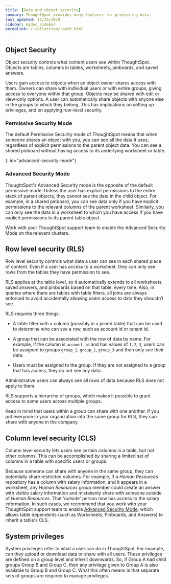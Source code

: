 ```yaml
---
title: [Data and object security]
summary: ThoughtSpot provides many features for protecting data.
last_updated: 11/15/2019
sidebar: mydoc_sidebar
permalink: /:collection/:path.html
---
```



## Object Security

Object security controls what content users see within ThoughtSpot.
Objects are tables, columns in tables, worksheets, pinboards, and saved answers.

Users gain access to objects when an object owner shares access with them.
Owners can share with individual users or with entire groups, giving access to
everyone within that group. Objects may be shared with edit or view-only options. A user can automatically share objects
with anyone else in the groups to which they belong. This has implications on setting up privileges, and on applying row-level security.

### Permissive Security Mode ###

The default Permissive Security mode of ThoughtSpot means that when someone shares an object with you, you can see all the data it uses, regardless of explicit permissions to the parent object data. You can see a shared pinboard without having access to its underlying worksheet or table.

{: id="advanced-security-mode"}
### Advanced Security Mode ###

ThoughtSpot's Advanced Security mode is the opposite of the default permissive mode. Unless the user has explicit permissions to the entire stack of parent objects, they cannot see the data in the child object. For example, in a shared pinboard, you can see data only if you have explicit permissions to the relevant columns of the parent worksheet. Similarly, you can only see the data in a worksheet to which you have access if you have explicit permissions to its parent table object.

Work with your ThoughtSpot support team to enable the Advanced Security Mode on the relevant clusters.

## Row level security (RLS)

Row level security controls what data a user can see in each shared piece of
content. Even if a user has access to a worksheet, they can only
see rows from the tables they have permission to see.

RLS applies at the table level, so it automatically extends to all worksheets, saved answers, and pinboards based on that table, every time. Also, in
queries where there are tables with table filters, all joins are always
enforced to avoid accidentally allowing users access to data they shouldn’t
see.  

RLS requires three things:

* A table filter with a column (possibly in a joined table) that can be used to
determine who can see a row, such as account id or tenant id.

* A group that can be associated with the row of data by name. For example, if the
column is `account_id` and has values of `1`, `2`, `3`, users can be assigned to groups
`group_1`, `group_2`, `group_3` and then only see their data.

* Users must be assigned to the group. If they are not assigned to a group
that has access, they do not see any data.

Administrative users can always see all rows of data because RLS does not apply to them.

RLS supports a hierarchy of groups, which makes it possible to grant access to some users across multiple groups.

Keep in mind that users within a group can share with one another. If you put everyone in your organization into the same group for RLS, they can share with anyone in the company.

## Column level security (CLS)

Column level security lets users see certain columns in a
table, but not other columns. This can be accomplished by sharing a limited set of columns in a table with specific users or groups.

Because someone can share with anyone in the same group,
they can potentially share restricted columns. For example, if a _Human Resources_ repository has a column with salary information, and it appears in a worksheet, any _Human Resources_ group member could create an answer with visible salary information and
mistakenly share with someone outside of _Human Resources_. That 'outside' person now has access to the salary information. In such cases, we recommend that you work with your ThoughtSpot support team to enable [Advanced Security Mode](#advanced-security-mode), which allows table dependents (such as Worksheets, Pinboards, and Answers) to inherit a table's CLS.


## System privileges

System privileges refer to what a user can do in ThoughtSpot. For example, can
they upload or download data or share with all users. These privileges are
defined on a group level and inherit downwards. So, if Group A had child groups
Group B and Group C, then any privilege given to Group A is also available to
Group B and Group C. What this often means is that separate sets of groups are
required to manage privileges.
